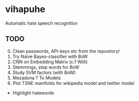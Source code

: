 # vihapuhe
Automatic hate speech recognition

## TODO
0. Clean passwords, API-keys etc from the repository!
1. Try Naive Bayes-classifier with BoW
2. CNN on Embedding Matrix (c.f Willi)
3. Stemmings, stop words for BoW
4. Study SVM factors (with BoW)
5. Mezadona ? To Models
6. Plot TSNE manifolds for wikipedia model and twitter model
  - Highlight hatewords
